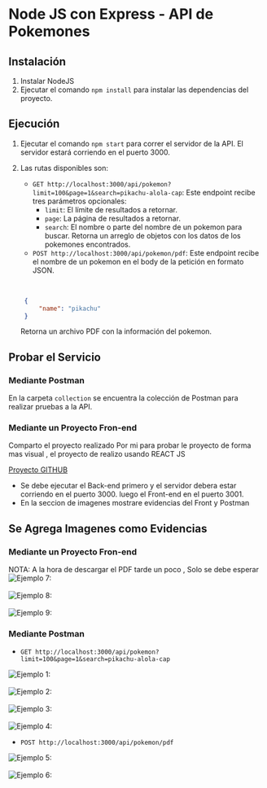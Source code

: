 # Node JS con Express - API de Pokemones

## Instalación
1. Instalar NodeJS
2. Ejecutar el comando `npm install` para instalar las dependencias del proyecto.

## Ejecución
1. Ejecutar el comando `npm start` para correr el servidor de la API. El servidor estará corriendo en el puerto 3000.
2. Las rutas disponibles son:
   * `GET http://localhost:3000/api/pokemon?limit=100&page=1&search=pikachu-alola-cap`: Este endpoint recibe tres parámetros opcionales:
     - `limit`: El límite de resultados a retornar.
     - `page`: La página de resultados a retornar.
     - `search`: El nombre o parte del nombre de un pokemon para buscar. Retorna un arreglo de objetos con los datos de los pokemones encontrados.
   * `POST http://localhost:3000/api/pokemon/pdf`: Este endpoint recibe el nombre de un pokemon en el body de la petición en formato JSON. <br> <br>

   ``` JSON

    {
        "name": "pikachu"
    }
    ```

    Retorna un archivo PDF con la información del pokemon.


## Probar el Servicio

### Mediante Postman
En la carpeta `collection` se encuentra la colección de Postman para realizar pruebas a la API.

### Mediante un Proyecto Fron-end

Comparto el proyecto realizado Por mi para probar le proyecto de forma mas visual , el proyecto de realizo usando REACT JS

[Proyecto GITHUB](https://github.com/christophermaster/pokemon-reactjs)

* Se debe ejecutar el Back-end primero y el servidor debera estar  corriendo en el puerto 3000. luego el Front-end en el puerto 3001. 
* En la seccion de imagenes mostrare evidencias del Front y Postman

## Se Agrega Imagenes como Evidencias 

### Mediante un Proyecto Fron-end
NOTA: A la hora de descargar el PDF tarde un poco , Solo se debe esperar 
![Ejemplo 7: ](./img/7.png)
<br><br>
![Ejemplo 8: ](./img/8.png)
<br><br>
![Ejemplo 9: ](./img/9.png)
### Mediante Postman
 * `GET http://localhost:3000/api/pokemon?limit=100&page=1&search=pikachu-alola-cap`

![Ejemplo 1: ](./img/1.png)
<br><br>
![Ejemplo 2: ](./img/2.png)
<br><br>
![Ejemplo 3: ](./img/3.png)
<br><br>
![Ejemplo 4: ](./img/4.png)

 * `POST http://localhost:3000/api/pokemon/pdf`

![Ejemplo 5: ](./img/5.png)
<br><br>
![Ejemplo 6: ](./img/6.png)